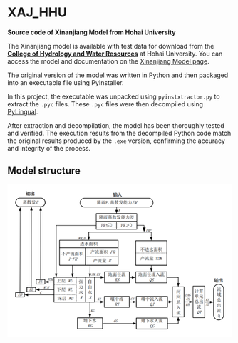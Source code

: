 # XAJ_HHU
**Source code of Xinanjiang Model from Hohai University**

The Xinanjiang model is available with test data for download from the [**College of Hydrology and Water Resources**](https://shxy.hhu.edu.cn/) at Hohai University. You can access the model and documentation on the [Xinanjiang Model page](https://shxy.hhu.edu.cn/research/xaj).

The original version of the model was written in Python and then packaged into an executable file using PyInstaller. 

In this project, the executable was unpacked using `pyinstxtractor.py` to extract the `.pyc` files. These `.pyc` files were then decompiled using [PyLingual](https://pylingual.io/).

After extraction and decompilation, the model has been thoroughly tested and verified. The execution results from the decompiled Python code match the original results produced by the `.exe` version, confirming the accuracy and integrity of the process.

## Model structure
![XAJ_model](doc/XAJ_model.png)
